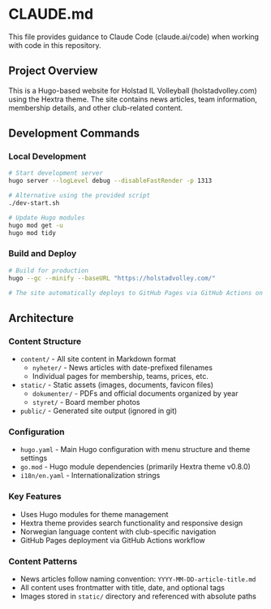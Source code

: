 # CLAUDE.md

This file provides guidance to Claude Code (claude.ai/code) when working with code in this repository.

## Project Overview

This is a Hugo-based website for Holstad IL Volleyball (holstadvolley.com) using the Hextra theme. The site contains news articles, team information, membership details, and other club-related content.

## Development Commands

### Local Development
```bash
# Start development server
hugo server --logLevel debug --disableFastRender -p 1313

# Alternative using the provided script
./dev-start.sh

# Update Hugo modules
hugo mod get -u
hugo mod tidy
```

### Build and Deploy
```bash
# Build for production
hugo --gc --minify --baseURL "https://holstadvolley.com/"

# The site automatically deploys to GitHub Pages via GitHub Actions on pushes to main branch
```

## Architecture

### Content Structure
- `content/` - All site content in Markdown format
  - `nyheter/` - News articles with date-prefixed filenames
  - Individual pages for membership, teams, prices, etc.
- `static/` - Static assets (images, documents, favicon files)
  - `dokumenter/` - PDFs and official documents organized by year
  - `styret/` - Board member photos
- `public/` - Generated site output (ignored in git)

### Configuration
- `hugo.yaml` - Main Hugo configuration with menu structure and theme settings
- `go.mod` - Hugo module dependencies (primarily Hextra theme v0.8.0)
- `i18n/en.yaml` - Internationalization strings

### Key Features
- Uses Hugo modules for theme management
- Hextra theme provides search functionality and responsive design
- Norwegian language content with club-specific navigation
- GitHub Pages deployment via GitHub Actions workflow

### Content Patterns
- News articles follow naming convention: `YYYY-MM-DD-article-title.md`
- All content uses frontmatter with title, date, and optional tags
- Images stored in `static/` directory and referenced with absolute paths